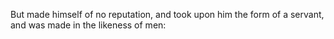 But made himself of no reputation, and took upon him the form of a servant, and was made in the likeness of men:
